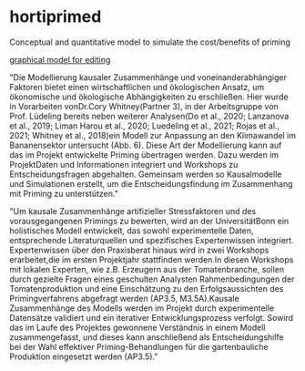 # hortiprimed

Conceptual and quantitative model to simulate the cost/benefits of priming

[graphical model for editing](https://lucid.app/lucidspark/2312c99f-5730-4cb3-b9aa-fd3a8027334b/edit?viewport_loc=-11%2C-61%2C1283%2C1255%2C0_0&invitationId=inv_69fb1ce0-131b-4c0e-b9db-0fba1ec6a381#)

"Die Modellierung kausaler Zusammenhänge und voneinanderabhängiger Faktoren bietet einen wirtschaftlichen und ökologischen Ansatz, um ökonomische und ökologische Abhängigkeiten zu erschließen. Hier wurde in Vorarbeiten vonDr.Cory Whitney(Partner 3), in der Arbeitsgruppe von Prof. Lüdeling bereits neben weiterer Analysen(Do et al., 2020; Lanzanova et al., 2019; Liman Harou et al., 2020; Luedeling et al., 2021; Rojas et al., 2021; Whitney et al., 2018)ein Modell zur Anpassung an den Klimawandel im Bananensektor untersucht (Abb. 6). Diese Art der Modellierung kann auf das im Projekt entwickelte Priming übertragen werden. Dazu werden im ProjektDaten und Informationen integriert und Workshops zu Entscheidungsfragen abgehalten. Gemeinsam werden so Kausalmodelle und Simulationen erstellt, um die Entscheidungsfindung im Zusammenhang mit Priming zu unterstützen."

"Um kausale Zusammenhänge artifizieller Stressfaktoren und des vorausgegangenen Primings zu bewerten, wird an der UniversitätBonn ein holistisches Modell entwickelt, das sowohl experimentelle Daten, entsprechende Literaturquellen und spezifisches Expertenwissen integriert. Expertenwissen über den Praxisberat hinaus wird in zwei Workshops erarbeitet,die im ersten Projektjahr stattfinden werden.In diesen Workshops mit lokalen Experten, wie z.B. Erzeugern aus der Tomatenbranche, sollen durch gezielte Fragen eines geschulten Analysten Rahmenbedingungen der Tomatenproduktion und eine Einschätzung zu den Erfolgsaussichten des Primingverfahrens abgefragt werden (AP3.5, M3.5A).Kausale Zusammenhänge des Modells werden im Projekt durch experimentelle Datensätze validiert und ein iterativer Entwicklungsprozess verfolgt. Sowird das im Laufe des Projektes gewonnene Verständnis in einem Modell zusammengefasst, und dieses kann anschließend als Entscheidungshilfe bei der Wahl effektiver Priming-Behandlungen für die gartenbauliche Produktion eingesetzt werden (AP3.5)."